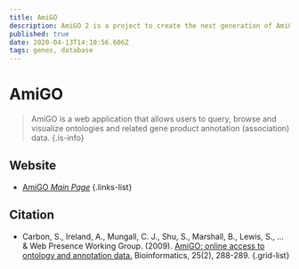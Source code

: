 ```yaml
---
title: AmiGO
description: AmiGO 2 is a project to create the next generation of AmiGO--the current official web-based set of tools for searching and browsing the Gene Ontology database.
published: true
date: 2020-04-13T14:10:56.606Z
tags: genes, database
---
```


# AmiGO

> AmiGO is a web application that allows users to query, browse and visualize ontologies and related gene product annotation (association) data.
{.is-info}



## Website

- [AmiGO *Main Page*](http://amigo.geneontology.org/amigo/landing)
{.links-list}

## Citation

- Carbon, S., Ireland, A., Mungall, C. J., Shu, S., Marshall, B., Lewis, S., ... & Web Presence Working Group. (2009). [AmiGO: online access to ontology and annotation data.](https://academic.oup.com/bioinformatics/article/25/2/288/220714) Bioinformatics, 25(2), 288-289.
{.grid-list}